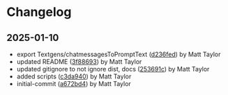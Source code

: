# Changelog


## 2025-01-10
- export Textgens/chatmessagesToPromptText ([d236fed](https://github.com/mjt-services/textgen-common-2025/commit/d236fedfb299d6b32eee1463d39cf86eca08a2c7)) by Matt Taylor
- updated README ([3f88693](https://github.com/mjt-services/textgen-common-2025/commit/3f88693d6d23ceaa7f20f2340751ef8f8a2982c6)) by Matt Taylor
- updated gitignore to not ignore dist, docs ([253691c](https://github.com/mjt-services/textgen-common-2025/commit/253691c0bf05a275644e8332453f965341d83316)) by Matt Taylor
- added scripts ([c3da940](https://github.com/mjt-services/textgen-common-2025/commit/c3da9400adbc18b8f0461d276df9750435e89147)) by Matt Taylor
- initial-commit ([a672bd4](https://github.com/mjt-services/textgen-common-2025/commit/a672bd40eb8a28d5aea7f34fe737f8dc0265386c)) by Matt Taylor
